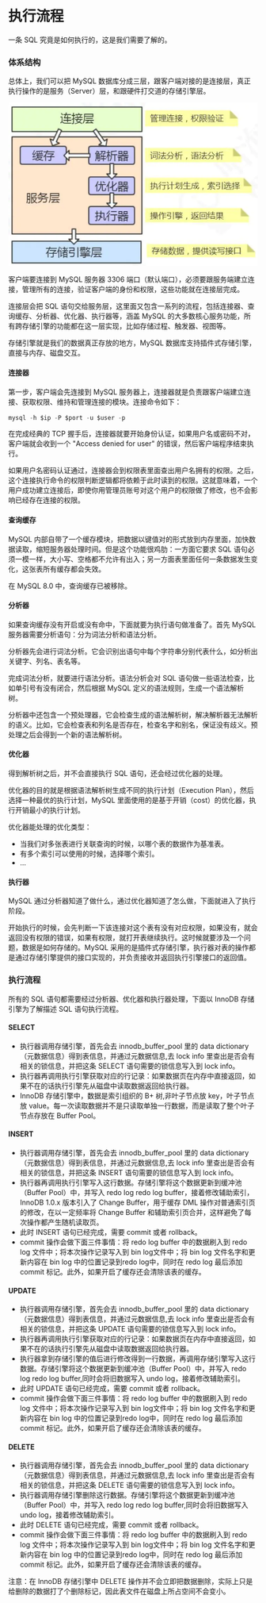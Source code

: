 # 执行流程

一条 SQL 究竟是如何执行的，这是我们需要了解的。

### 体系结构 

总体上，我们可以把 MySQL 数据库分成三层，跟客户端对接的是连接层，真正执行操作的是服务（Server）层，和跟硬件打交道的存储引擎层。

<div align="left">
    <img src="https://github.com/lazecoding/Note/blob/main/images/mysql/体系结构.png" width="600px">
</div>

客户端要连接到 MySQL 服务器 3306 端口（默认端口），必须要跟服务端建立连接，管理所有的连接，验证客户端的身份和权限，这些功能就在连接层完成。

连接层会把 SQL 语句交给服务层，这里面又包含一系列的流程，包括连接器、查询缓存、分析器、优化器、执行器等，涵盖 MySQL 的大多数核心服务功能，所有跨存储引擎的功能都在这一层实现，比如存储过程、触发器、视图等。

存储引擎就是我们的数据真正存放的地方，MySQL 数据库支持插件式存储引擎，直接与内存、磁盘交互。

#### 连接器

第一步，客户端会先连接到 MySQL 服务器上，连接器就是负责跟客户端建立连接、获取权限、维持和管理连接的模块。连接命令如下：

```sql
mysql -h $ip -P $port -u $user -p
```

在完成经典的 TCP 握手后，连接器就要开始身份认证，如果用户名或密码不对，客户端就会收到一个 "Access denied for user" 的错误，然后客户端程序结束执行。

如果用户名密码认证通过，连接器会到权限表里面查出用户名拥有的权限。之后，这个连接执行命令的权限判断逻辑都将依赖于此时读到的权限。这就意味着，一个用户成功建立连接后，即使你用管理员账号对这个用户的权限做了修改，也不会影响已经存在连接的权限。

#### 查询缓存

MySQL 内部自带了一个缓存模块，把数据以键值对的形式放到内存里面，加快数据读取，缩短服务器处理时间。但是这个功能很鸡肋：一方面它要求 SQL 语句必须一模一样，大小写、空格都不允许有出入；另一方面表里面任何一条数据发生变化，这张表所有缓存都会失效。

在 MySQL 8.0 中，查询缓存已被移除。

#### 分析器

如果查询缓存没有开启或没有命中，下面就要为执行语句做准备了。首先 MySQL 服务器需要分析语句：分为词法分析和语法分析。

分析器先会进行词法分析。它会识别出语句中每个字符串分别代表什么，如分析出关键字、列名、表名等。

完成词法分析，就要进行语法分析。语法分析会对 SQL 语句做一些语法检查，比如单引号有没有闭合，然后根据 MySQL 定义的语法规则，生成一个语法解析树。

分析器中还包含一个预处理器，它会检查生成的语法解析树，解决解析器无法解析的语义。比如，它会检查表和列名是否存在，检查名字和别名，保证没有歧义。预处理之后会得到一个新的语法解析树。

#### 优化器

得到解析树之后，并不会直接执行 SQL 语句，还会经过优化器的处理。

优化器的目的就是根据语法解析树生成不同的执行计划（Execution Plan），然后选择一种最优的执行计划，MySQL 里面使用的是基于开销（cost）的优化器，执行开销最小的执行计划。

优化器能处理的优化类型：
- 当我们对多张表进行关联查询的时候，以哪个表的数据作为基准表。
- 有多个索引可以使用的时候，选择哪个索引。
- ...

####  执行器

MySQL 通过分析器知道了做什么，通过优化器知道了怎么做，下面就进入了执行阶段。

开始执行的时候，会先判断一下该连接对这个表有没有对应权限，如果没有，就会返回没有权限的错误，如果有权限，就打开表继续执行。这时候就要涉及一个问题，数据是如何存储的。MySQL 采用的是插件式存储引擎，执行器对表的操作都是通过存储引擎提供的接口实现的，并负责接收并返回执行引擎接口的返回值。

### 执行流程

所有的 SQL 语句都需要经过分析器、优化器和执行器处理，下面以 InnoDB 存储引擎为了解描述 SQL 语句执行流程。

#### SELECT

- 执行器调用存储引擎，首先会去 innodb_buffer_pool 里的 data dictionary（元数据信息）得到表信息，并通过元数据信息,去 lock info 里查出是否会有相关的锁信息，并把这条 SELECT 语句需要的锁信息写入到 lock info。
- 执行器再调用执行引擎获取对应的行记录：如果数据页在内存中直接返回，如果不在的话执行引擎先从磁盘中读取数据返回给执行器。
- InnoDB 存储引擎中，数据是索引组织的 B+ 树,非叶子节点放 key，叶子节点放 value。每一次读取数据并不是只读取单独一行数据，而是读取了整个叶子节点存放在 Buffer Pool。

#### INSERT

- 执行器调用存储引擎，首先会去 innodb_buffer_pool 里的 data dictionary（元数据信息）得到表信息，并通过元数据信息,去 lock info 里查出是否会有相关的锁信息，并把这条 INSERT 语句需要的锁信息写入到 lock info。
- 执行器再调用执行引擎写入这行数据。存储引擎将这个数据更新到缓冲池（Buffer Pool）中，并写入 redo log redo log buffer，接着修改辅助索引，InnoDB 1.0.x 版本引入了 Change Buffer，用于缓存 DML 操作对普通索引页的修改，在以一定频率将 Change Buffer 和辅助索引页合并，这样避免了每次操作都产生随机读取页。
- 此时 INSERT 语句已经完成，需要 commit 或者 rollback。
- commit 操作会做下面三件事情：将 redo log buffer 中的数据刷入到 redo log 文件中；将本次操作记录写入到 bin log文件中；将 bin log 文件名字和更新内容在 bin log 中的位置记录到redo log中，同时在 redo log 最后添加 commit 标记。此外，如果开启了缓存还会清除该表的缓存。

#### UPDATE

- 执行器调用存储引擎，首先会去 innodb_buffer_pool 里的 data dictionary（元数据信息）得到表信息，并通过元数据信息,去 lock info 里查出是否会有相关的锁信息，并把这条 UPDATE 语句需要的锁信息写入到 lock info。
- 执行器再调用执行引擎获取对应的行记录：如果数据页在内存中直接返回，如果不在的话执行引擎先从磁盘中读取数据返回给执行器。
- 执行器拿到存储引擎的值后进行修改得到一行数据，再调用存储引擎写入这行数据。存储引擎将这个数据更新到缓冲池（Buffer Pool）中，并写入 redo log redo log buffer,同时会将旧数据写入 undo log，接着修改辅助索引。
- 此时 UPDATE 语句已经完成，需要 commit 或者 rollback。
- commit 操作会做下面三件事情：将 redo log buffer 中的数据刷入到 redo log 文件中；将本次操作记录写入到 bin log文件中；将 bin log 文件名字和更新内容在 bin log 中的位置记录到redo log中，同时在 redo log 最后添加 commit 标记。此外，如果开启了缓存还会清除该表的缓存。

#### DELETE
- 执行器调用存储引擎，首先会去 innodb_buffer_pool 里的 data dictionary（元数据信息）得到表信息，并通过元数据信息,去 lock info 里查出是否会有相关的锁信息，并把这条 DELETE 语句需要的锁信息写入到 lock info。
- 执行器调用存储引擎删除这行数据。存储引擎将这个数据更新到缓冲池（Buffer Pool）中，并写入 redo log redo log buffer,同时会将旧数据写入 undo log，接着修改辅助索引。
- 此时 DELETE 语句已经完成，需要 commit 或者 rollback。
- commit 操作会做下面三件事情：将 redo log buffer 中的数据刷入到 redo log 文件中；将本次操作记录写入到 bin log文件中；将 bin log 文件名字和更新内容在 bin log 中的位置记录到redo log中，同时在 redo log 最后添加 commit 标记。此外，如果开启了缓存还会清除该表的缓存。

注意：在 InnoDB 存储引擎中 DELETE 操作并不会立即把数据删除，实际上只是给删除的数据打了个删除标记，因此表文件在磁盘上所占空间不会变小。
